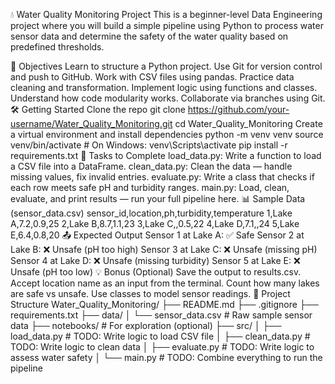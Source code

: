 💧 Water Quality Monitoring Project
This is a beginner-level Data Engineering project where you will build a simple pipeline using Python to process water sensor data and determine the safety of the water quality based on predefined thresholds.

🚀 Objectives
Learn to structure a Python project.
Use Git for version control and push to GitHub.
Work with CSV files using pandas.
Practice data cleaning and transformation.
Implement logic using functions and classes.
Understand how code modularity works.
Collaborate via branches using Git.
🛠️ Getting Started
Clone the repo
git clone https://github.com/your-username/Water_Quality_Monitoring.git
cd Water_Quality_Monitoring
Create a virtual environment and install dependencies
python -m venv venv
source venv/bin/activate  # On Windows: venv\Scripts\activate
pip install -r requirements.txt
🔧 Tasks to Complete
load_data.py: Write a function to load a CSV file into a DataFrame.
clean_data.py: Clean the data — handle missing values, fix invalid entries.
evaluate.py: Write a class that checks if each row meets safe pH and turbidity ranges.
main.py: Load, clean, evaluate, and print results — run your full pipeline here.
📊 Sample Data (sensor_data.csv)
sensor_id,location,ph,turbidity,temperature
1,Lake A,7.2,0.9,25
2,Lake B,8.7,1.1,23
3,Lake C,,0.5,22
4,Lake D,7.1,,24
5,Lake E,6.4,0.8,20
📤 Expected Output
Sensor 1 at Lake A: ✅ Safe
Sensor 2 at Lake B: ❌ Unsafe (pH too high)
Sensor 3 at Lake C: ❌ Unsafe (missing pH)
Sensor 4 at Lake D: ❌ Unsafe (missing turbidity)
Sensor 5 at Lake E: ❌ Unsafe (pH too low)
💡 Bonus (Optional)
Save the output to results.csv.
Accept location name as an input from the terminal.
Count how many lakes are safe vs unsafe.
Use classes to model sensor readings.
🧱 Project Structure
Water_Quality_Monitoring/
├── README.md
├── .gitignore
├── requirements.txt
├── data/
│   └── sensor_data.csv          # Raw sample sensor data
├── notebooks/                   # For exploration (optional)
├── src/
│   ├── load_data.py             # TODO: Write logic to load CSV file
│   ├── clean_data.py            # TODO: Write logic to clean data
│   ├── evaluate.py              # TODO: Write logic to assess water safety
│   └── main.py                  # TODO: Combine everything to run the pipeline
